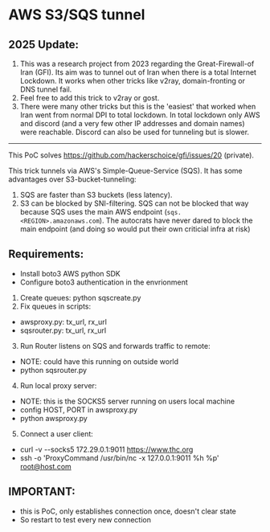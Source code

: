 # AWS S3/SQS tunnel

## 2025 Update:
1. This was a research project from 2023 regarding the Great-Firewall-of Iran (GFI). Its aim was to tunnel out of Iran when there is a total Internet Lockdown. It works when other tricks like v2ray, domain-fronting or DNS tunnel fail.
2. Feel free to add this trick to v2ray or gost.
3. There were many other tricks but this is the 'easiest' that worked when Iran went from normal DPI to total lockdown. In total lockdown only AWS and discord (and a very few other IP addresses and domain names) were reachable. Discord can also be used for tunneling but is slower.

---

This PoC solves https://github.com/hackerschoice/gfi/issues/20 (private).

This trick tunnels via AWS's Simple-Queue-Service (SQS). It has some advantages over S3-bucket-tunneling:
1. SQS are faster than S3 buckets (less latency).
2. S3 can be blocked by SNI-filtering. SQS can not be blocked that way because SQS uses the main AWS endpoint (`sqs.<REGION>.amazonaws.com`). The autocrats have never dared to block the main endpoint (and doing so would put their own criticial infra at risk)

Requirements:
---
  - Install boto3 AWS python SDK
  - Configure boto3 authentication in the envrionment
1. Create queues: python sqscreate.py
2. Fix queues in scripts:
  - awsproxy.py:  tx_url, rx_url
  - sqsrouter.py: tx_url, rx_url
3. Run Router listens on SQS and forwards traffic to remote:
  - NOTE: could have this running on outside world
  - python sqsrouter.py
4. Run local proxy server:
  - NOTE: this is the SOCKS5 server running on users local machine
  - config HOST, PORT in awsproxy.py
  - python awsproxy.py
5. Connect a user client:
  - curl -v  --socks5 172.29.0.1:9011 https://www.thc.org
  - ssh -o 'ProxyCommand /usr/bin/nc -x 127.0.0.1:9011 %h %p' root@host.com

IMPORTANT:
---
- this is PoC, only establishes connection once, doesn't clear state
- So restart to test every new connection

